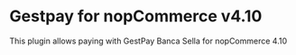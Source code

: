 # Gestpay for nopCommerce v4.10
This plugin allows paying with GestPay Banca Sella for nopCommerce 4.10
